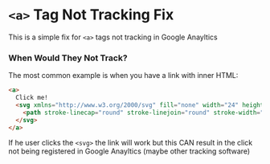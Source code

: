 # `<a>` Tag Not Tracking Fix

This is a simple fix for `<a>` tags not tracking in Google Anayltics

### When Would They Not Track?

The most common example is when you have a link with inner HTML:

```html
<a>
  Click me!
  <svg xmlns="http://www.w3.org/2000/svg" fill="none" width="24" height="24" stroke="currentColor">
    <path stroke-linecap="round" stroke-linejoin="round" stroke-width="2" d="M9 5l7 7-7 7" />
  </svg>
</a>
```

If he user clicks the `<svg>` the link will work but this CAN result in the click not being registered in Google Anayltics (maybe other tracking software)
